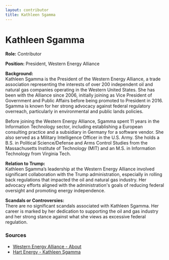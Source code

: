 ```yaml
---
layout: contributor  
title: Kathleen Sgamma
---
```


# Kathleen Sgamma

**Role:** Contributor

**Position:** President, Western Energy Alliance

**Background:**  
Kathleen Sgamma is the President of the Western Energy Alliance, a trade association representing the interests of over 200 independent oil and natural gas companies operating in the Western United States. She has been with the Alliance since 2006, initially joining as Vice President of Government and Public Affairs before being promoted to President in 2016. Sgamma is known for her strong advocacy against federal regulatory overreach, particularly in environmental and public lands policies.

Before joining the Western Energy Alliance, Sgamma spent 11 years in the Information Technology sector, including establishing a European consulting practice and a subsidiary in Germany for a software vendor. She also served as a Military Intelligence Officer in the U.S. Army. She holds a B.S. in Political Science/Defense and Arms Control Studies from the Massachusetts Institute of Technology (MIT) and an M.S. in Information Technology from Virginia Tech.

**Relation to Trump:**  
Kathleen Sgamma’s leadership at the Western Energy Alliance involved significant collaboration with the Trump administration, especially in rolling back regulations that impacted the oil and natural gas industry. Her advocacy efforts aligned with the administration's goals of reducing federal oversight and promoting energy independence.

**Scandals or Controversies:**  
There are no significant scandals associated with Kathleen Sgamma. Her career is marked by her dedication to supporting the oil and gas industry and her strong stance against what she views as excessive federal regulation.

### Sources
- [Western Energy Alliance - About](https://www.westernenergyalliance.org/about.html)
- [Hart Energy - Kathleen Sgamma](https://www.hartenergy.com)
